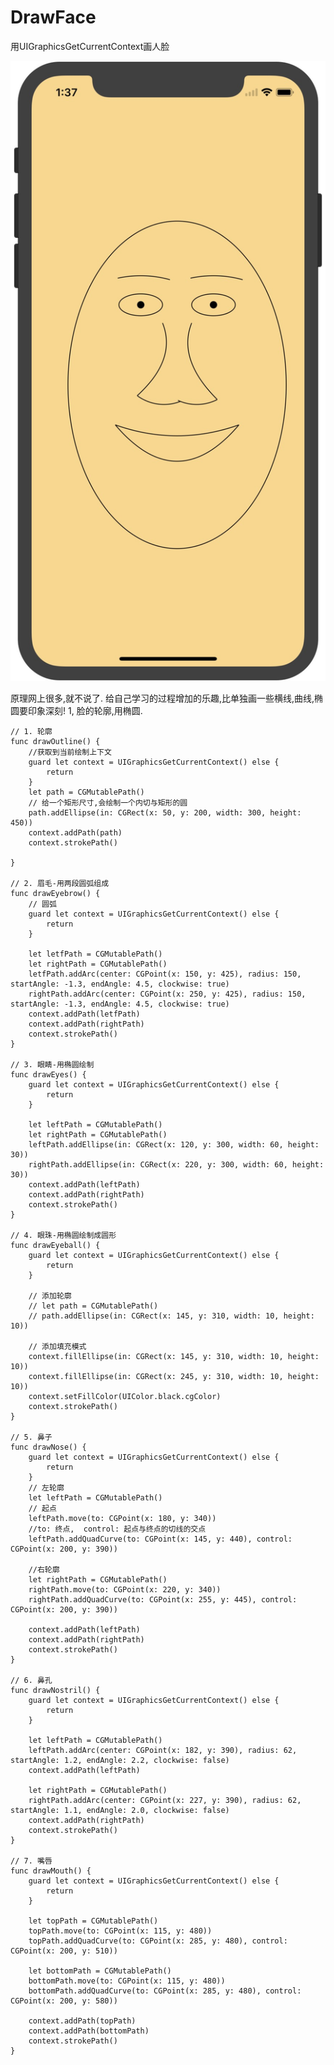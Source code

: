 # DrawFace
用UIGraphicsGetCurrentContext画人脸

![界面截图](https://github.com/liwangwang123/DrawFace/blob/master/Quartz2D/8822BBA7-4B65-40FD-AE7A-76041D8E066A.png)

原理网上很多,就不说了. 给自己学习的过程增加的乐趣,比单独画一些横线,曲线,椭圆要印象深刻!
1, 脸的轮廓,用椭圆.

    // 1. 轮廓
    func drawOutline() {
        //获取到当前绘制上下文
        guard let context = UIGraphicsGetCurrentContext() else {
            return
        }
        let path = CGMutablePath()
        // 给一个矩形尺寸,会绘制一个内切与矩形的圆
        path.addEllipse(in: CGRect(x: 50, y: 200, width: 300, height: 450))
        context.addPath(path)
        context.strokePath()
        
    }
    
    // 2. 眉毛-用两段圆弧组成
    func drawEyebrow() {
        // 圆弧
        guard let context = UIGraphicsGetCurrentContext() else {
            return
        }
        
        let letfPath = CGMutablePath()
        let rightPath = CGMutablePath()
        letfPath.addArc(center: CGPoint(x: 150, y: 425), radius: 150, startAngle: -1.3, endAngle: 4.5, clockwise: true)
        rightPath.addArc(center: CGPoint(x: 250, y: 425), radius: 150, startAngle: -1.3, endAngle: 4.5, clockwise: true)
        context.addPath(letfPath)
        context.addPath(rightPath)
        context.strokePath()
    }
    
    // 3. 眼睛-用椭圆绘制
    func drawEyes() {
        guard let context = UIGraphicsGetCurrentContext() else {
            return
        }
        
        let leftPath = CGMutablePath()
        let rightPath = CGMutablePath()
        leftPath.addEllipse(in: CGRect(x: 120, y: 300, width: 60, height: 30))
        rightPath.addEllipse(in: CGRect(x: 220, y: 300, width: 60, height: 30))
        context.addPath(leftPath)
        context.addPath(rightPath)
        context.strokePath()
    }
    
    // 4. 眼珠-用椭圆绘制成圆形
    func drawEyeball() {
        guard let context = UIGraphicsGetCurrentContext() else {
            return
        }
        
        // 添加轮廓
        // let path = CGMutablePath()
        // path.addEllipse(in: CGRect(x: 145, y: 310, width: 10, height: 10))
        
        // 添加填充模式
        context.fillEllipse(in: CGRect(x: 145, y: 310, width: 10, height: 10))
        context.fillEllipse(in: CGRect(x: 245, y: 310, width: 10, height: 10))
        context.setFillColor(UIColor.black.cgColor)
        context.strokePath()
    }

    // 5. 鼻子
    func drawNose() {
        guard let context = UIGraphicsGetCurrentContext() else {
            return
        }
        // 左轮廓
        let leftPath = CGMutablePath()
        // 起点
        leftPath.move(to: CGPoint(x: 180, y: 340))
        //to: 终点,  control: 起点与终点的切线的交点
        leftPath.addQuadCurve(to: CGPoint(x: 145, y: 440), control: CGPoint(x: 200, y: 390))
        
        //右轮廓
        let rightPath = CGMutablePath()
        rightPath.move(to: CGPoint(x: 220, y: 340))
        rightPath.addQuadCurve(to: CGPoint(x: 255, y: 445), control: CGPoint(x: 200, y: 390))
        
        context.addPath(leftPath)
        context.addPath(rightPath)
        context.strokePath()
    }
    
    // 6. 鼻孔
    func drawNostril() {
        guard let context = UIGraphicsGetCurrentContext() else {
            return
        }
        
        let leftPath = CGMutablePath()
        leftPath.addArc(center: CGPoint(x: 182, y: 390), radius: 62, startAngle: 1.2, endAngle: 2.2, clockwise: false)
        context.addPath(leftPath)
        
        let rightPath = CGMutablePath()
        rightPath.addArc(center: CGPoint(x: 227, y: 390), radius: 62, startAngle: 1.1, endAngle: 2.0, clockwise: false)
        context.addPath(rightPath)
        context.strokePath()
    }
    
    // 7. 嘴唇
    func drawMouth() {
        guard let context = UIGraphicsGetCurrentContext() else {
            return
        }
        
        let topPath = CGMutablePath()
        topPath.move(to: CGPoint(x: 115, y: 480))
        topPath.addQuadCurve(to: CGPoint(x: 285, y: 480), control: CGPoint(x: 200, y: 510))
        
        let bottomPath = CGMutablePath()
        bottomPath.move(to: CGPoint(x: 115, y: 480))
        bottomPath.addQuadCurve(to: CGPoint(x: 285, y: 480), control: CGPoint(x: 200, y: 580))
        
        context.addPath(topPath)
        context.addPath(bottomPath)
        context.strokePath()
    }
    
